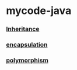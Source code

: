 # mycode-java
### [Inheritance](https://github.com/readingtim1121/mycode-java/wiki/inheritance)
### [encapsulation](https://github.com/readingtim1121/mycode-java/wiki/encapsulation)
### [polymorphism]()
